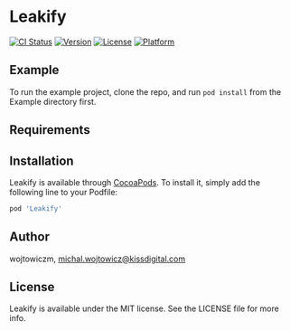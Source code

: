 # Leakify

[![CI Status](https://img.shields.io/travis/wojtowiczm/Leakify.svg?style=flat)](https://travis-ci.org/wojtowiczm/Leakify)
[![Version](https://img.shields.io/cocoapods/v/Leakify.svg?style=flat)](https://cocoapods.org/pods/Leakify)
[![License](https://img.shields.io/cocoapods/l/Leakify.svg?style=flat)](https://cocoapods.org/pods/Leakify)
[![Platform](https://img.shields.io/cocoapods/p/Leakify.svg?style=flat)](https://cocoapods.org/pods/Leakify)

## Example

To run the example project, clone the repo, and run `pod install` from the Example directory first.

## Requirements

## Installation

Leakify is available through [CocoaPods](https://cocoapods.org). To install
it, simply add the following line to your Podfile:

```ruby
pod 'Leakify'
```

## Author

wojtowiczm, michal.wojtowicz@kissdigital.com

## License

Leakify is available under the MIT license. See the LICENSE file for more info.
